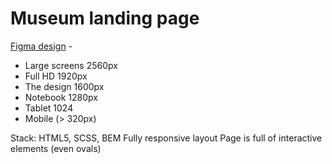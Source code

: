 # Museum landing page
[Figma design](https://www.figma.com/file/NWD38mUnijAtiz3HrX3zgW/%D0%9D%D0%90%D0%9C%D0%A3?node-id=264%3A6) -

- Large screens 2560px
- Full HD 1920px
- The design 1600px
- Notebook 1280px
- Tablet 1024
- Mobile (> 320px)

Stack: HTML5, SCSS, BEM
Fully responsive layout
Page is full of interactive elements (even ovals)
